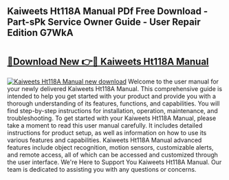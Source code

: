 ## Kaiweets Ht118A Manual PDf Free Download - Part-sPk Service Owner Guide - User Repair Edition G7WkA

# <h2><a href="http://bc41290.oget.top/?id=Kaiweets+Ht118A+Manual">🔗Download New 👉🔴 Kaiweets Ht118A Manual</a></h2>

[![Kaiweets Ht118A Manual new download](https://i.imgur.com/5g1atiW.png)](http://bc41290.oget.top/?id=Kaiweets+Ht118A+Manual)
Welcome to the user manual for your newly delivered Kaiweets Ht118A Manual. This comprehensive guide is intended to help you get started with your product and provide you with a thorough understanding of its features, functions, and capabilities. You will find step-by-step instructions for installation, operation, maintenance, and troubleshooting. To get started with your Kaiweets Ht118A Manual, please take a moment to read this user manual carefully. It includes detailed instructions for product setup, as well as information on how to use its various features and capabilities. Kaiweets Ht118A Manual advanced features include object recognition, motion sensors, customizable alerts, and remote access, all of which can be accessed and customized through the user interface. We're Here to Support You Kaiweets Ht118A Manual. Our team is dedicated to assisting you with any questions or concerns.
